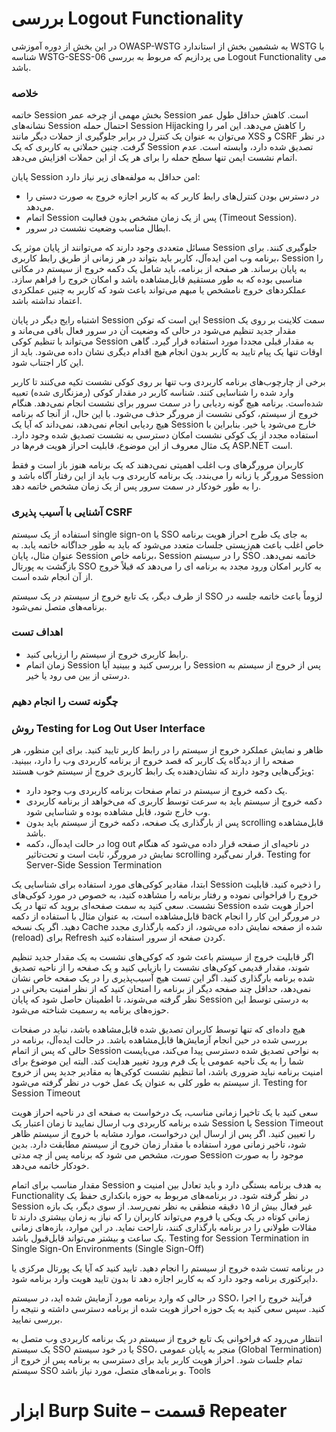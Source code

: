 # بررسی Logout Functionality

در این بخش از دوره آموزشی OWASP-WSTG به ششمین بخش از استاندارد WSTG با شناسه WSTG-SESS-06 می پردازیم که مربوط به بررسی Logout Functionality می باشد.

### خلاصه

خاتمه Session بخش مهمی از چرخه عمر Session است. کاهش حداقل طول عمر نشانه‌های Session احتمال حمله Session Hijacking را کاهش می‌دهد. این امر را می‌توان به عنوان یک کنترل در برابر جلوگیری از حملات دیگر مانند XSS و CSRF در نظر گرفت. چنین حملاتی به کاربری که یک Session تصدیق شده دارد، وابسته است. عدم اتمام نشست ایمن تنها سطح حمله را برای هر یک از این حملات افزایش می‌دهد.

پایان Session امن حداقل به مولفه‌های زیر نیاز دارد:

* در دسترس بودن کنترل‌های رابط کاربر که به کاربر اجازه خروج به صورت دستی را می‌دهد.
* اتمام Session پس از یک زمان مشخص بدون فعالیت (‏Timeout Session)‏.
* ابطال مناسب وضعیت نشست در سرور.

مسائل متعددی وجود دارند که می‌توانند از پایان موثر یک Session جلوگیری کنند. برای برنامه وب امن ایده‌آل، کاربر باید بتواند در هر زمانی از طریق رابط کاربری، Session را به پایان برساند. هر صفحه‌ از برنامه، باید شامل یک دکمه خروج از سیستم در مکانی مناسبی بوده که به طور مستقیم قابل‌مشاهده باشد و امکان خروج را فراهم سازد. عملکردهای خروج نامشخص یا مبهم می‌تواند باعث شود که کاربر به چنین عملکردی اعتماد نداشته باشد.

اشتباه رایج دیگر در پایان Session این است که توکن Session سمت کلاینت بر روی یک مقدار جدید تنظیم می‌شود در حالی که وضعیت آن در سرور فعال باقی می‌ماند و می‌تواند با تنظیم کوکی Session به مقدار قبلی مجددا مورد استفاده قرار گیرد. گاهی اوقات تنها یک پیام تایید به کاربر بدون انجام هیچ اقدام دیگری نشان داده می‌شود. باید از این کار اجتناب شود.

برخی از چارچوب‌های برنامه کاربردی وب تنها بر روی کوکی نشست تکیه می‌کنند تا کاربر وارد شده را شناسایی کنند. شناسه کاربر در مقدار کوکی (‏رمزنگاری شده)‏ تعبیه شده‌است. برنامه هیچ گونه ردیابی را در سمت سرور برای نشست انجام نمی‌دهد. هنگام خروج از سیستم، کوکی نشست از مرورگر حذف می‌شود. با این حال، از آنجا که برنامه هیچ ردیابی انجام نمی‌دهد، نمی‌داند که آیا یک Session خارج می‌شود یا خیر. بنابراین با استفاده مجدد از یک کوکی نشست امکان دسترسی به نشست تصدیق شده وجود دارد. یک مثال معروف از این موضوع، قابلیت احراز هویت فرم‌ها در ASP.NET است.

کاربران مرورگرهای وب اغلب اهمیتی نمی‌دهند که یک برنامه هنوز باز است و فقط مرورگر یا زبانه را می‌بندد. یک برنامه کاربردی وب باید از این رفتار آگاه باشد و Session را به طور خودکار در سمت سرور پس از یک زمان مشخص خاتمه دهد.

### آشنایی با آسیب پذیری CSRF

استفاده از یک سیستم single sign-on یا SSO به جای یک طرح احراز هویت برنامه خاص اغلب باعث هم‌زیستی جلسات متعدد می‌شود که باید به طور جداگانه خاتمه یابد. به عنوان مثال، پایان Session برنامه خاص، Session را در سیستم SSO خاتمه نمی‌دهد. بازگشت به پورتال SSO به کاربر امکان ورود مجدد به برنامه ای را می‌دهد که قبلاً خروج از آن انجام شده است.

از طرف دیگر، یک تابع خروج از سیستم در یک سیستم SSO لزوماً باعث خاتمه جلسه در برنامه‌های متصل نمی‌شود.

### اهداف تست

* رابط کاربری خروج از سیستم را ارزیابی کنید.
* زمان اتمام Session را بررسی کنید و ببینید آیا Session پس از خروج از سیستم به درستی از بین می رود یا خیر.

### چگونه تست را انجام دهیم
### روش Testing for Log Out User Interface

ظاهر و نمایش عملکرد خروج از سیستم را در رابط کاربر تایید کنید. برای این منظور، هر صفحه را از دیدگاه یک کاربر که قصد خروج از برنامه کاربردی وب را دارد، ببینید.
ویژگی‌هایی وجود دارند که نشان‌دهنده یک رابط کاربری خروج از سیستم خوب هستند:

* یک دکمه خروج از سیستم در تمام صفحات برنامه کاربردی وب وجود دارد.
* دکمه خروج از سیستم باید به سرعت توسط کاربری که می‌خواهد از برنامه کاربردی وب خارج شود، قابل مشاهده بوده و شناسایی شود.
* پس از بارگذاری یک صفحه، دکمه خروج از سیستم باید بدون scrolling قابل‌مشاهده باشد.
* در حالت ایده‌آل، دکمه log out در ناحیه‌ای از صفحه قرار داده می‌شود که هنگام نمایش در مرورگر، ثابت است و تحت‌تاثیر scrolling قرار نمی‌گیرد.
Testing for Server-Side Session Termination

ابتدا، مقادیر کوکی‌های مورد استفاده برای شناسایی یک Session را ذخیره کنید. قابلیت خروج را فراخوانی نموده و رفتار برنامه را مشاهده کنید، به خصوص در مورد کوکی‌های نشست. سعی کنید به سمت صفحه‌ای بروید که تنها در یک Session احراز هویت شده قابل‌مشاهده است، به عنوان مثال با استفاده از دکمه back در مرورگر این کار را انجام دهید. اگر یک نسخه Cache شده از صفحه نمایش داده می‌شود، از دکمه بارگذاری مجدد (reload) برای Refresh کردن صفحه از سرور استفاده کنید.

اگر قابلیت خروج از سیستم باعث شود که کوکی‌های نشست به یک مقدار جدید تنظیم شوند، مقدار قدیمی کوکی‌های نشست را بازیابی کنید و یک صفحه را از ناحیه تصدیق شده برنامه بارگذاری کنید. اگر این تست هیچ آسیب‌پذیری را در یک صفحه خاص نشان نمی‌دهد، حداقل چند صفحه دیگر از برنامه را امتحان کنید که از نظر امنیت بحرانی در نظر گرفته می‌شوند، تا اطمینان حاصل شود که پایان Session به درستی توسط این حوزه‌های برنامه به رسمیت شناخته می‌شود.

هیچ داده‌ای که تنها توسط کاربران تصدیق شده قابل‌مشاهده باشد، نباید در صفحات بررسی شده در حین انجام آزمایش‌ها قابل‌مشاهده باشد. در حالت ایده‌آل، برنامه در حالی که پس از اتمام Session به نواحی تصدیق شده دسترسی پیدا می‌کند، می‌بایست شما را به یک ناحیه عمومی یا یک فرم ورود تغییر هدایت کند. البته این موضوع برای امنیت برنامه نباید ضروری باشد، اما تنظیم نشست کوکی‌ها به مقادیر جدید پس از خروج از سیستم به طور کلی به عنوان یک عمل خوب در نظر گرفته می‌شود.
Testing for Session Timeout

سعی کنید با یک تاخیرا زمانی مناسب، یک درخواست به صفحه ای در ناحیه احراز هویت شده برنامه کاربردی وب ارسال نمایید تا زمان اعتبار یک Session یا Session Timeout را تعیین کنید. اگر پس از ارسال این درخواست، موارد مشابه با خروج از سیستم ظاهر شود، تاخیر زمانی مورد استفاده با مقدار زمان خروج از سیستم مطابقت دارد. بدین صورت، مشخص می شود که برنامه پس از چه مدتی Session موجود را به صورت خودکار خاتمه می‌دهد.

مقدار مناسب برای اتمام Session به هدف برنامه بستگی دارد و باید تعادل بین امنیت و Functionality در نظر گرفته شود. در برنامه‌های مربوط به حوزه بانکداری حفظ یک Session غیر فعال بیش از ۱۵ دقیقه منطقی به نظر نمی‌رسد. از سوی دیگر، یک بازه زمانی کوتاه در یک ویکی یا فروم می‌تواند کاربران را که نیاز به زمان بیشتری دارند تا مقالات طولانی را در برنامه بارگذاری کنند، ناراحت نماید. در این موارد، بازه‌های زمانی یک ساعت و بیشتر می‌تواند قابل‌قبول باشد.
Testing for Session Termination in Single Sign-On Environments (Single Sign-Off)

در برنامه تست شده خروج از سیستم را انجام دهید. تایید کنید که آیا یک پورتال مرکزی یا دایرکتوری برنامه وجود دارد که به کاربر اجازه دهد تا بدون تایید هویت وارد برنامه شود.

در حالی که وارد برنامه مورد آزمایش شده اید، در سیستم SSO، فرآیند خروج را اجرا کنید. سپس سعی کنید به یک حوزه احراز هویت شده از برنامه دسترسی داشته و نتیجه را بررسی نمایید.

انتظار می‌رود که فراخوانی یک تابع خروج از سیستم در یک برنامه کاربردی وب متصل به یک سیستم SSO یا در خود سیستم SSO، منجر به پایان عمومی (Global Termination) تمام جلسات شود. احراز هویت کاربر باید برای دسترسی به برنامه پس از خروج از سیستم SSO و برنامه‌های متصل، مورد نیاز باشد.
Tools

# ابزار Burp Suite – قسمت Repeater

